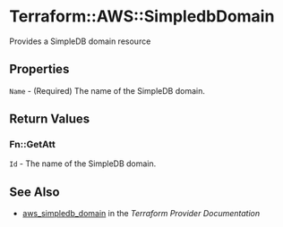 # Terraform::AWS::SimpledbDomain

Provides a SimpleDB domain resource

## Properties

`Name` - (Required) The name of the SimpleDB domain.


## Return Values

### Fn::GetAtt

`Id` - The name of the SimpleDB domain.

## See Also

* [aws_simpledb_domain](https://www.terraform.io/docs/providers/aws/r/simpledb_domain.html) in the _Terraform Provider Documentation_